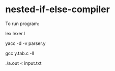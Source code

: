 # nested-if-else-compiler

To run program:

lex lexer.l

yacc -d -v parser.y

gcc y.tab.c -ll

./a.out < input.txt
